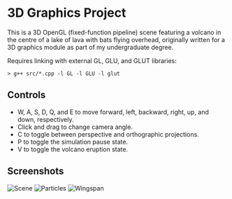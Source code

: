# 3D Graphics Project

This is a 3D OpenGL (fixed-function pipeline) scene featuring a volcano in the centre of a lake of lava with bats flying overhead, originally written for a 3D graphics module as part of my undergraduate degree.

Requires linking with external GL, GLU, and GLUT libraries:

```
> g++ src/*.cpp -l GL -l GLU -l glut
```

## Controls

* W, A, S, D, Q, and E to move forward, left, backward, right, up, and down, respectively.
* Click and drag to change camera angle.
* C to toggle between perspective and orthographic projections.
* P to toggle the simulation pause state.
* V to toggle the volcano eruption state.

## Screenshots

![Scene](./Screenshots/Scene.png)
![Particles](./Screenshots/Particles.png)
![Wingspan](./Screenshots/Wingspan.png)
